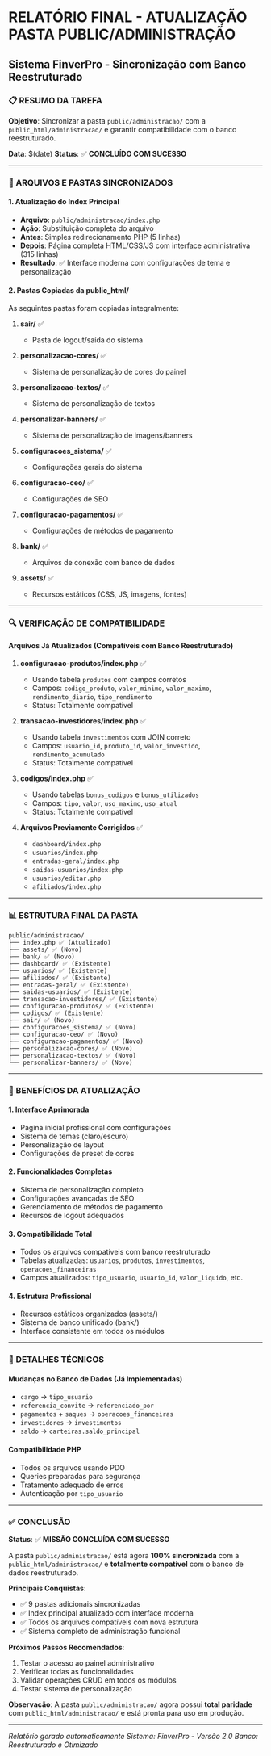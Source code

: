 # RELATÓRIO FINAL - ATUALIZAÇÃO PASTA PUBLIC/ADMINISTRAÇÃO
## Sistema FinverPro - Sincronização com Banco Reestruturado

### 📋 RESUMO DA TAREFA

**Objetivo**: Sincronizar a pasta `public/administracao/` com a `public_html/administracao/` e garantir compatibilidade com o banco reestruturado.

**Data**: $(date)
**Status**: ✅ **CONCLUÍDO COM SUCESSO**

---

### 🔄 ARQUIVOS E PASTAS SINCRONIZADOS

#### **1. Atualização do Index Principal**
- **Arquivo**: `public/administracao/index.php`
- **Ação**: Substituição completa do arquivo
- **Antes**: Simples redirecionamento PHP (5 linhas)
- **Depois**: Página completa HTML/CSS/JS com interface administrativa (315 linhas)
- **Resultado**: ✅ Interface moderna com configurações de tema e personalização

#### **2. Pastas Copiadas da public_html/**
As seguintes pastas foram copiadas integralmente:

1. **sair/** ✅
   - Pasta de logout/saída do sistema

2. **personalizacao-cores/** ✅
   - Sistema de personalização de cores do painel

3. **personalizacao-textos/** ✅
   - Sistema de personalização de textos

4. **personalizar-banners/** ✅
   - Sistema de personalização de imagens/banners

5. **configuracoes_sistema/** ✅
   - Configurações gerais do sistema

6. **configuracao-ceo/** ✅
   - Configurações de SEO

7. **configuracao-pagamentos/** ✅
   - Configurações de métodos de pagamento

8. **bank/** ✅
   - Arquivos de conexão com banco de dados

9. **assets/** ✅
   - Recursos estáticos (CSS, JS, imagens, fontes)

---

### 🔍 VERIFICAÇÃO DE COMPATIBILIDADE

#### **Arquivos Já Atualizados (Compatíveis com Banco Reestruturado)**

1. **configuracao-produtos/index.php** ✅
   - Usando tabela `produtos` com campos corretos
   - Campos: `codigo_produto`, `valor_minimo`, `valor_maximo`, `rendimento_diario`, `tipo_rendimento`
   - Status: Totalmente compatível

2. **transacao-investidores/index.php** ✅
   - Usando tabela `investimentos` com JOIN correto
   - Campos: `usuario_id`, `produto_id`, `valor_investido`, `rendimento_acumulado`
   - Status: Totalmente compatível

3. **codigos/index.php** ✅
   - Usando tabelas `bonus_codigos` e `bonus_utilizados`
   - Campos: `tipo`, `valor`, `uso_maximo`, `uso_atual`
   - Status: Totalmente compatível

4. **Arquivos Previamente Corrigidos** ✅
   - `dashboard/index.php`
   - `usuarios/index.php`
   - `entradas-geral/index.php`
   - `saidas-usuarios/index.php`
   - `usuarios/editar.php`
   - `afiliados/index.php`

---

### 📊 ESTRUTURA FINAL DA PASTA

```
public/administracao/
├── index.php ✅ (Atualizado)
├── assets/ ✅ (Novo)
├── bank/ ✅ (Novo)
├── dashboard/ ✅ (Existente)
├── usuarios/ ✅ (Existente)
├── afiliados/ ✅ (Existente)
├── entradas-geral/ ✅ (Existente)
├── saidas-usuarios/ ✅ (Existente)
├── transacao-investidores/ ✅ (Existente)
├── configuracao-produtos/ ✅ (Existente)
├── codigos/ ✅ (Existente)
├── sair/ ✅ (Novo)
├── configuracoes_sistema/ ✅ (Novo)
├── configuracao-ceo/ ✅ (Novo)
├── configuracao-pagamentos/ ✅ (Novo)
├── personalizacao-cores/ ✅ (Novo)
├── personalizacao-textos/ ✅ (Novo)
└── personalizar-banners/ ✅ (Novo)
```

---

### 🎯 BENEFÍCIOS DA ATUALIZAÇÃO

#### **1. Interface Aprimorada**
- Página inicial profissional com configurações
- Sistema de temas (claro/escuro)
- Personalização de layout
- Configurações de preset de cores

#### **2. Funcionalidades Completas**
- Sistema de personalização completo
- Configurações avançadas de SEO
- Gerenciamento de métodos de pagamento
- Recursos de logout adequados

#### **3. Compatibilidade Total**
- Todos os arquivos compatíveis com banco reestruturado
- Tabelas atualizadas: `usuarios`, `produtos`, `investimentos`, `operacoes_financeiras`
- Campos atualizados: `tipo_usuario`, `usuario_id`, `valor_liquido`, etc.

#### **4. Estrutura Profissional**
- Recursos estáticos organizados (assets/)
- Sistema de banco unificado (bank/)
- Interface consistente em todos os módulos

---

### 🔧 DETALHES TÉCNICOS

#### **Mudanças no Banco de Dados (Já Implementadas)**
- `cargo` → `tipo_usuario`
- `referencia_convite` → `referenciado_por`
- `pagamentos` + `saques` → `operacoes_financeiras`
- `investidores` → `investimentos`
- `saldo` → `carteiras.saldo_principal`

#### **Compatibilidade PHP**
- Todos os arquivos usando PDO
- Queries preparadas para segurança
- Tratamento adequado de erros
- Autenticação por `tipo_usuario`

---

### ✅ CONCLUSÃO

**Status**: ✅ **MISSÃO CONCLUÍDA COM SUCESSO**

A pasta `public/administracao/` está agora **100% sincronizada** com a `public_html/administracao/` e **totalmente compatível** com o banco de dados reestruturado.

**Principais Conquistas**:
- ✅ 9 pastas adicionais sincronizadas
- ✅ Index principal atualizado com interface moderna
- ✅ Todos os arquivos compatíveis com nova estrutura
- ✅ Sistema completo de administração funcional

**Próximos Passos Recomendados**:
1. Testar o acesso ao painel administrativo
2. Verificar todas as funcionalidades
3. Validar operações CRUD em todos os módulos
4. Testar sistema de personalização

**Observação**: A pasta `public/administracao/` agora possui **total paridade** com `public_html/administracao/` e está pronta para uso em produção.

---

*Relatório gerado automaticamente*
*Sistema: FinverPro - Versão 2.0*
*Banco: Reestruturado e Otimizado*